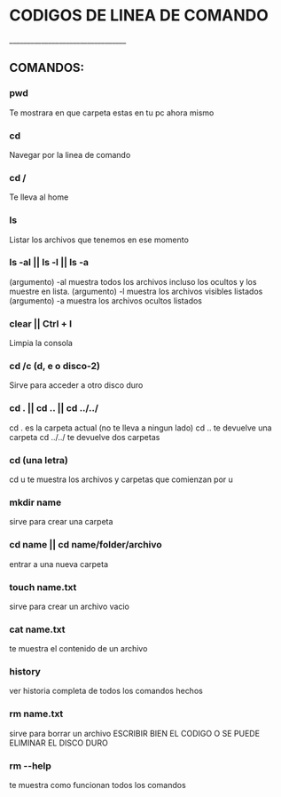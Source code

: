 <h1> CODIGOS DE LINEA DE COMANDO </h1>
_________________________________

<h2>COMANDOS:</h2>

<h3>pwd</h3>

<p>
Te mostrara en que carpeta estas en tu pc ahora mismo
</p>

<h3>cd</h3>

<p>
Navegar por la linea de comando
</p>

<h3>cd /</h3>

<p>
Te lleva al home
</p>

<h3>ls</h3>

<p>
Listar los archivos que tenemos en ese momento
</p>

<h3>ls -al || ls -l  || ls -a</h3>

<p>
(argumento) -al muestra todos los archivos incluso los ocultos y los muestre en lista.
(argumento) -l muestra los archivos visibles listados
(argumento) -a muestra los archivos ocultos listados
</p>

<h3>clear || Ctrl + l</h3>

<p>
Limpia la consola
</p>

<h3>cd /c (d, e o disco-2)</h3>

<p>
Sirve para acceder a otro disco duro
</p>

<h3>cd . || cd .. || cd ../../</h3>

<p>
cd . es la carpeta actual (no te lleva a ningun lado)
cd .. te devuelve una carpeta
cd ../../ te devuelve dos carpetas
</p>

<h3>cd (una letra)</h3>

<p>
cd u te muestra los archivos y carpetas que comienzan por u
</p>

<h3>mkdir name</h3>

<p>
sirve para crear una carpeta
</p>

<h3>cd name || cd name/folder/archivo</h3>

<p>
entrar a una nueva carpeta
</p>

<h3>touch name.txt</h3>

<p>
sirve para crear un archivo vacio
</p>

<h3>cat name.txt</h3>

<p>
te muestra el contenido de un archivo
</p>

<h3>history</h3>

<p>
ver historia completa de todos los comandos hechos
</p>

<h3>rm name.txt</h3>

<p>
sirve para borrar un archivo
ESCRIBIR BIEN EL CODIGO O SE PUEDE ELIMINAR EL DISCO DURO
</p>

<h3>rm --help</h3>

<p>
te muestra como funcionan todos los comandos
</p>
